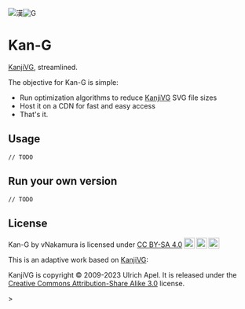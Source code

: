 ![漢](https://kan-g.vnaka.dev/k/06f22.svg)![G](https://kan-g.vnaka.dev/k/00047.svg)

# Kan-G

[KanjiVG](https://kanjivg.tagaini.net), streamlined.


The objective for Kan-G is simple:

- Run optimization algorithms to reduce [KanjiVG](https://kanjivg.tagaini.net) SVG file sizes
- Host it on a CDN for fast and easy access
- That's it.

## Usage
`// TODO`

## Run your own version
`// TODO`

## License

 <p xmlns:cc="http://creativecommons.org/ns#" xmlns:dct="http://purl.org/dc/terms/"><span property="dct:title">Kan-G</span> by <span property="cc:attributionName">vNakamura</span> is licensed under <a href="http://creativecommons.org/licenses/by-sa/4.0/?ref=chooser-v1" target="_blank" rel="license noopener noreferrer" style="display:inline-block;">CC BY-SA 4.0<img style="height:22px!important;margin-left:3px;vertical-align:text-bottom;" src="https://mirrors.creativecommons.org/presskit/icons/cc.svg?ref=chooser-v1"><img style="height:22px!important;margin-left:3px;vertical-align:text-bottom;" src="https://mirrors.creativecommons.org/presskit/icons/by.svg?ref=chooser-v1"><img style="height:22px!important;margin-left:3px;vertical-align:text-bottom;" src="https://mirrors.creativecommons.org/presskit/icons/sa.svg?ref=chooser-v1"></a></p> 

This is an adaptive work based on [KanjiVG](https://kanjivg.tagaini.net):
> <p>
  KanjiVG is copyright © 2009-2023 Ulrich Apel. It is released
  under the
  <a href="http://creativecommons.org/licenses/by-sa/3.0/">Creative
  Commons Attribution-Share Alike 3.0</a> license.
</p>
> <div>
  <a href="https://creativecommons.org/licenses/by-sa/3.0/">
    <img src="https://i.creativecommons.org/l/by-sa/3.0/88x31.png" alt="" title="">
  </a>
</div>
